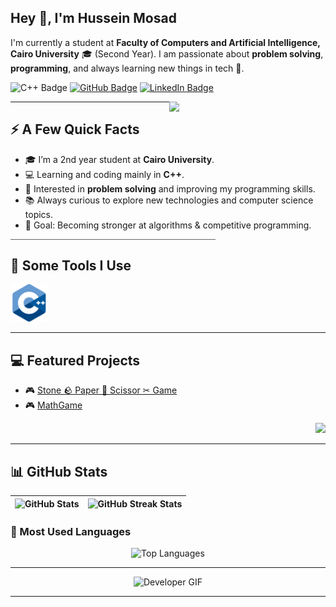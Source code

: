 
<h2>Hey 👋, I'm Hussein Mosad</h2>

<p>
I'm currently a student at <strong>Faculty of Computers and Artificial Intelligence, Cairo University</strong> 🎓 (Second Year).  
I am passionate about <strong>problem solving</strong>, <strong>programming</strong>, and always learning new things in tech 🚀.
</p>

<p>
<img src="https://img.shields.io/badge/-C++-00599C?style=flat-square&logo=cplusplus&logoColor=white" alt="C++ Badge"/>
<a href="https://github.com/HussienMosad"><img src="https://img.shields.io/badge/-@HussienMosad-181717?style=flat-square&logo=github&logoColor=white" alt="GitHub Badge"/></a>
<a href="https://www.linkedin.com/in/hussien-mosad-b17087345"><img src="https://img.shields.io/badge/-Hussien%20Mosad-0077B5?style=flat-square&logo=linkedin&logoColor=white" alt="LinkedIn Badge"/></a>
</p>

<img align="right" src="https://raw.githubusercontent.com/SP-XD/SP-XD/refs/heads/main/images/dev-working_rounded.gif" width="250"/>

---

<h2>⚡️ A Few Quick Facts</h2>

<ul>
<li>🎓 I’m a 2nd year student at <strong>Cairo University</strong>.</li>
<li>💻 Learning and coding mainly in <strong>C++</strong>.</li>
<li>🧩 Interested in <strong>problem solving</strong> and improving my programming skills.</li>
<li>📚 Always curious to explore new technologies and computer science topics.</li>
<li>🎯 Goal: Becoming stronger at algorithms & competitive programming.</li>
</ul>

<div style="width:65%; border-top: 1px solid #666; margin:10px 0;"></div>


<h2>🚀 Some Tools I Use</h2>

<p align="left">
<img src="https://raw.githubusercontent.com/devicons/devicon/master/icons/cplusplus/cplusplus-original.svg" alt="c++" width="60" height="60"/>
</p>

---

## 💻 Featured Projects  

<div align="left">

- 🎮 [Stone 🪨 Paper 📄 Scissor ✂ Game](https://github.com/HussienMosad/-Stone---Paper---Scissor-)
-  🎮 [MathGame](https://github.com/HussienMosad/MathGame)

</div>

<p align="right">
  <img src="https://media.giphy.com/media/qgQUggAC3Pfv687qPC/giphy.gif" width="250"/>
</p>
  


---

## 📊 GitHub Stats  

| <img src="https://github-readme-stats.vercel.app/api?username=HussienMosad&show_icons=true&count_private=true&theme=tokyonight" alt="GitHub Stats"/> | <img src="https://github-readme-streak-stats.herokuapp.com/?user=HussienMosad&theme=tokyonight" alt="GitHub Streak Stats"/> |
| --- | --- |

### 📌 Most Used Languages  

<p align="center">
  <img src="https://github-readme-stats.vercel.app/api/top-langs/?username=HussienMosad&layout=compact&theme=tokyonight" alt="Top Languages"/>
</p>

<hr/>

<p align="center">
  <img src="https://raw.githubusercontent.com/SP-XD/SP-XD/main/images/Developer.gif" alt="Developer GIF" width="200"/>
</p>

<hr/>






 




